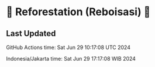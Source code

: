 
# 🌳 Reforestation (Reboisasi) 🌲

## Last Updated

GitHub Actions time: Sat Jun 29 10:17:08 UTC 2024

Indonesia/Jakarta time: Sat Jun 29 17:17:08 WIB 2024
